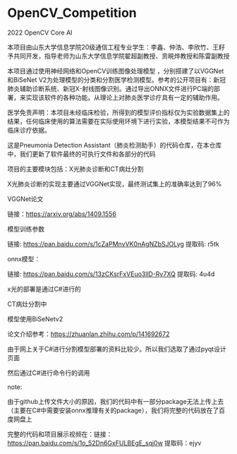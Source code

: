 # OpenCV_Competition
2022 OpenCV Core AI


  本项目由山东大学信息学院20级通信工程专业学生：李鑫、仲浩、李欣竹、王籽予共同开发，指导老师为山东大学信息学院翟超副教授、贲晛烨教授和陈雷副教授
  
本项目通过使用神经网络和OpenCV训练图像处理模型 ，分别搭建了以VGGNet和BiSeNet V2为处理模型的分类和分割医学检测模型。参考的公开项目有：新冠肺炎辅助诊断系统、新冠X-射线图像识别。通过导出ONNX文件进行PC端的部署，来实现该软件的各种功能。从理论上对肺炎医学诊疗具有一定的辅助作用。

医学免责声明：本项目未经临床检验，所得到的模型评价指标仅为实验数据集上的结果，任何临床使用的算法需要在实际使用环境下进行实验，本模型结果不可作为临床诊疗依据。

这是Pneumonia Detection Assistant（肺炎检测助手）的代码仓库，在本仓库中，我们更新了软件最终的可执行文件和各部分的代码

   项目的主要模块包括：X光肺炎诊断和CT病灶分割

   X光肺炎诊断的实现主要通过VGGNet实现，最终测试集上的准确率达到了96%

   VGGNet论文

   链接：https://arxiv.org/abs/1409.1556

   模型训练参数

   链接: https://pan.baidu.com/s/1cZaPMnvVK0nAgNZbSJOLyg 提取码: r5tk 

   onnx模型：

   链接: https://pan.baidu.com/s/13zCKsrFxVEuo3llD-Ry7XQ 提取码: 4u4d 

   x光的部署是通过C#进行的
   
   CT病灶分割中

   模型使用BiSeNetv2

   论文介绍参考：https://zhuanlan.zhihu.com/p/141692672

   由于网上关于C#进行分割模型部署的资料比较少。所以我们选取了通过pyqt设计页面

   然后通过C#进行命令行的调用


note:

由于github上传文件大小的原因，我们的代码中有一部分package无法上传上去（主要在C#中需要安装onnx推理有关的package），我们将完整的代码放在了百度网盘上


完整的代码和项目展示视频在：链接：https://pan.baidu.com/s/1o_52Dn6GxFULBEgE_sqj0w  提取码：ejyv

